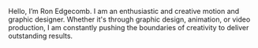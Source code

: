 Hello, I’m Ron Edgecomb. I am an enthusiastic and creative motion and graphic designer. Whether it's through graphic design, animation, or video production, I am constantly pushing the boundaries of creativity to deliver outstanding results.
